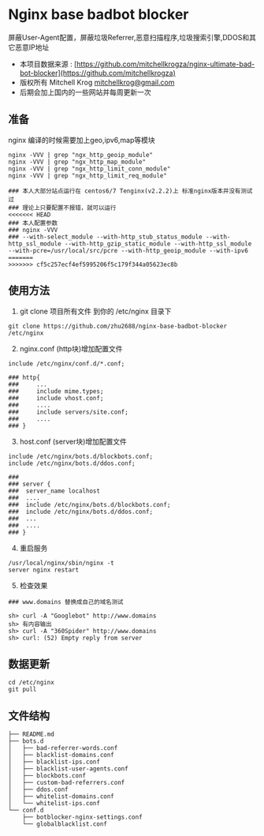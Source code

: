 Nginx base badbot blocker
=====================
屏蔽User-Agent配置，屏蔽垃圾Referrer,恶意扫描程序,垃圾搜索引擎,DDOS和其它恶意IP地址

 - 本项目数据来源 : 
[https://github.com/mitchellkrogza/nginx-ultimate-bad-bot-blocker](https://github.com/mitchellkrogza)
 - 版权所有 Mitchell Krog <mitchellkrog@gmail.com>
 - 后期会加上国内的一些网站并每周更新一次

## 准备
nginx 编译的时候需要加上geo,ipv6,map等模块

```
nginx -VVV | grep "ngx_http_geoip_module"
nginx -VVV | grep "ngx_http_map_module"
nginx -VVV | grep "ngx_http_limit_conn_module"
nginx -VVV | grep "ngx_http_limit_req_module"

### 本人大部分站点运行在 centos6/7 Tenginx(v2.2.2)上 标准nginx版本并没有测试过
### 理论上只要配置不报错，就可以运行
<<<<<<< HEAD
### 本人配置参数
### nginx -VVV
### --with-select_module --with-http_stub_status_module --with-http_ssl_module --with-http_gzip_static_module --with-http_ssl_module --with-pcre=/usr/local/src/pcre --with-http_geoip_module --with-ipv6
=======
>>>>>>> cf5c257ecf4ef5995206f5c179f344a05623ec8b

```

## 使用方法

1. git clone 项目所有文件 到你的 /etc/nginx 目录下

```
git clone https://github.com/zhu2688/nginx-base-badbot-blocker /etc/nginx
```

2. nginx.conf (http块)增加配置文件

```
include /etc/nginx/conf.d/*.conf;

### http{
###     ...
###     include mime.types;
###     include vhost.conf;
###     ....
###     include servers/site.conf;
###     ....
### }
```

3. host.conf (server块)增加配置文件

```
include /etc/nginx/bots.d/blockbots.conf;
include /etc/nginx/bots.d/ddos.conf;

### 
### server {
###  server_name localhost
###  ....
###  include /etc/nginx/bots.d/blockbots.conf;
###  include /etc/nginx/bots.d/ddos.conf;
###  ...
###  ....
### }

```

4. 重启服务

```
/usr/local/nginx/sbin/nginx -t
server nginx restart
```

5. 检查效果

```
### www.domains 替换成自己的域名测试

sh> curl -A "Googlebot" http://www.domains
sh> 有内容输出
sh> curl -A "360Spider" http://www.domains
sh> curl: (52) Empty reply from server

```

## 数据更新
```
cd /etc/nginx 
git pull
```

## 文件结构
```
├── README.md
├── bots.d
│   ├── bad-referrer-words.conf
│   ├── blacklist-domains.conf
│   ├── blacklist-ips.conf
│   ├── blacklist-user-agents.conf
│   ├── blockbots.conf
│   ├── custom-bad-referrers.conf
│   ├── ddos.conf
│   ├── whitelist-domains.conf
│   └── whitelist-ips.conf
└── conf.d
    ├── botblocker-nginx-settings.conf
    └── globalblacklist.conf
```
